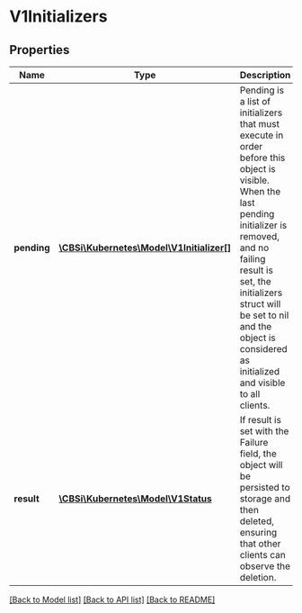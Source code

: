 # V1Initializers

## Properties
Name | Type | Description | Notes
------------ | ------------- | ------------- | -------------
**pending** | [**\CBSi\Kubernetes\Model\V1Initializer[]**](V1Initializer.md) | Pending is a list of initializers that must execute in order before this object is visible. When the last pending initializer is removed, and no failing result is set, the initializers struct will be set to nil and the object is considered as initialized and visible to all clients. | 
**result** | [**\CBSi\Kubernetes\Model\V1Status**](V1Status.md) | If result is set with the Failure field, the object will be persisted to storage and then deleted, ensuring that other clients can observe the deletion. | [optional] 

[[Back to Model list]](../README.md#documentation-for-models) [[Back to API list]](../README.md#documentation-for-api-endpoints) [[Back to README]](../README.md)


